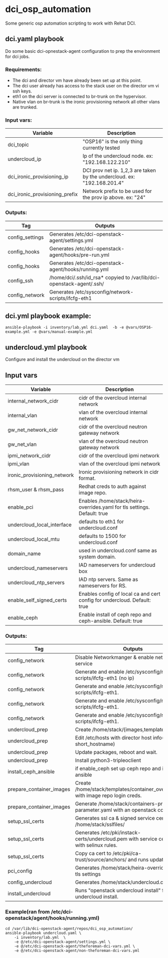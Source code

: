 # dci_osp_automation

Some generic osp automation scripting to work with Rehat DCI.


## dci.yaml playbook

Do some basic dci-opnestack-agent configuration to prep the environment for dci jobs.

### Requirements:
* The dci and director vm have already been set up at this point. 
* The dci user already has access to the stack user on the director vm vi ssh keys.
* eth1 on the dci server is connected to br-trunk on the hypervisor.
* Native vlan on br-trunk is the ironic provisioning network all other vlans are trunked.

### Input vars:

Variable | Description
-------- | -----------
dci_topic | "OSP16" is the only thing currently tested
undercloud_ip | Ip of the undercloud node. ex: "192.168.122.210"
dci_ironic_provisioning_ip | DCI prov net ip. 1,2,3 are taken by the undercloud. ex: "192.168.201.4"
dci_ironic_provisioning_prefix |  Network prefix to be used for the prov ip above. ex: "24"

### Outputs:

Tag | Outputs
--- | -------
config_settings | Generates /etc/dci-openstack-agent/settings.yml
config_hooks | Generates /etc/dci-openstack-agent/hooks/pre-run.yml
config_hooks | Generates /etc/dci-openstack-agent/hooks/running.yml
config_ssh | /home/dci/.ssh/id_rsa* copyied to /var/lib/dci-openstack-agent/.ssh/
config_network | Generates /etc/sysconfig/network-scripts/ifcfg-eth1


## dci.yml playbook example:

```
ansible-playbook -i inventory/lab.yml dci.yaml  -b -e @vars/OSP16-example.yml -e @vars/manual-example.yml
```



## undercloud.yml playbook

Configure and install the undercloud on the director vm

## Input vars

Variable | Description
-------- | -----------
internal_network_cidr | cidr of the overcloud internal network
internal_vlan | vlan of the overcloud internal network
gw_net_network_cidr | cidr of the overcloud neutron gateway network
gw_net_vlan | vlan of the overcloud neutron gateway network
ipmi_network_cidr | cidr of the overcloud ipmi network
ipmi_vlan | vlan of the overcloud ipmi network
ironic_provisioning_network | Ironic provisioning network in cidr format.
rhsm_user & rhsm_pass | Redhat creds to auth against image repo.
enable_pci | Enables /home/stack/heira-overrides.yaml for tls settings. Default: true
undercloud_local_interface | defaults to eth1 for undercloud.conf
undercloud_local_mtu | defaults to 1500 for undercloud.conf
domain_name | used in undercloud.conf same as system domain.
undercloud_nameservers | IAD nameservers for undercloud box
undercloud_ntp_servers | IAD ntp servers. Same as nameservers for RS.
enable_self_signed_certs | Enables config of local ca and cert config for undercloud. Default: true
enable_ceph | Enable install of ceph repo and ceph-ansible. Default: true


### Outputs:

Tag | Outputs
--- | -------
config_network | Disable Networkmanger & enable network service
config_network | Generate and enable /etc/sysconfig/network-scripts/ifcfg-eth1 (no ip)
config_network | Generate and enable /etc/sysconfig/network-scripts/ifcfg-eth1.<internal net vlan>
config_network | Generate and enable /etc/sysconfig/network-scripts/ifcfg-eth1.<gw net vlan>
config_network | Generate and enable /etc/sysconfig/network-scripts/ifcfg-eth1.<ipmi net vlan>
undercloud_prep | Create /home/stack/{images,templates}
undercloud_prep | Edit /etc/hosts with director host info(<external prov ip ending> hostname short_hostname)
undercloud_prep | Update packages, reboot and wait.
undercloud_prep | Install python3-tripleoclient
install_ceph_ansible | if enable_ceph set up ceph repo and install ceph ansible
prepare_container_images | Create /home/stack/templates/container_overrides.yaml with image repo login creds.
prepare_container_images | Generate /home/stack/containers-prepare-parameter.yaml with an openstack command.
setup_ssl_certs | Generates ssl ca & signed service certs under /home/stack/sslfiles/
setup_ssl_certs | Generates /etc/pki/instack-certs/undercloud.pem with service cert-n-key with selinux rules.
setup_ssl_certs | Copy ca cert to /etc/pki/ca-trust/source/anchors/ and runs update-ca-trust
pci_config | Generates /home/stack/heira-overrides.yaml for tls settings 
config_undercloud | Generates /home/stack/undercloud.conf
install_undercloud | Runs "openstack undercloud install" for the undercloud install.

### Example(ran from /etc/dci-openstack/agent/hooks/running.yml)
```
cd /var/lib/dci-openstack-agent/repos/dci_osp_automation/
ansible-playbook undercloud.yaml \
    -i inventory/lab.yml  \
    -e @/etc/dci-openstack-agent/settings.yml \
    -e @/etc/dci-openstack-agent/theforeman-dci-vars.yml \
    -e @/etc/dci-openstack-agent/non-theforeman-dci-vars.yml
```

